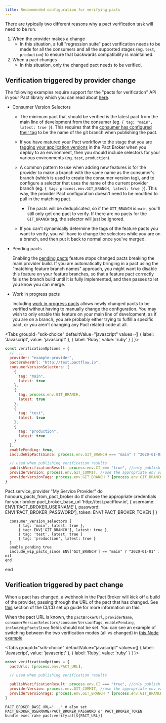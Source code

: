 ```yaml
---
title: Recommended configuration for verifying pacts
---
```


There are typically two different reasons why a pact verification task will need to be run.

1. When the provider makes a change
   * In this situation, a full "regression suite" pact verification needs to be made for all the consumers and all the supported stages (eg. `test`, `production`) to ensure that backwards compatibility is maintained.
2. When a pact changes
   * In this situation, only the changed pact needs to be verified.

## Verification triggered by provider change

The following examples require support for the "pacts for verification" API in your Pact library which you can read about [here](/pact_broker/advanced_topics/provider_verification_results#pacts-for-verification).


* Consumer Version Selectors

    * The minimum pact that should be verified is the latest pact from the main line of development from the consumer (eg. `{ tag: "main", latest: true }`). This requires that the [consumer has configured their tag](/consumer/recommended_configuration) to be the name of the git branch when publishing the pact.

    * If you have matured your Pact workflow to the stage that you are [tagging your application versions](/pact_nirvana/step_6) in the Pact Broker when you deploy to an environment, then you should include selectors for your various environments (eg. `test`, `production`).

    * A common pattern to use when adding new features is for the provider to make a branch with the same name as the consumer's branch (which is used to create the consumer version tag), and to configure a selector that uses the name of the current provider branch (eg. `{ tag: process.env.GIT_BRANCH, latest: true }`). This way, the provider Pact configuration doesn't need to be modified to pull in the matching pact.

        * The pacts will be deduplicated, so if the `GIT_BRANCH` is `main`, you'll still only get one pact to verify. If there are no pacts for the `GIT_BRANCH` tag, the selector will just be ignored.

    * If you can't dynamically determine the tags of the feature pacts you want to verify, you will have to change the selectors while you are on a branch, and then put it back to normal once you've merged.

* Pending pacts

    Enabling the [pending pacts](/pact_broker/advanced_topics/pending_pacts) feature stops changed pacts breaking the main provider
    build. If you are automatically bringing in a pact using the "matching feature branch names" approach, you might want to disable this feature on your feature branches, so that a feature pact correctly fails the branch build until it is fully implemented, and then passes to let you know you can merge.

* Work in progress pacts

    Including [work in progress pacts](/pact_broker/advanced_topics/wip_pacts) allows newly changed pacts to be verified without having to manually change the configuration. You may wish to only enable this feature on your main line of development, as if you are on a branch, you are probably either trying to fulfill a specific pact, or you aren't changing any Pact related code at all.

<Tabs
  groupId="sdk-choice"
  defaultValue="javascript"
  values={[
    { label: 'Javascript', value: 'javascript' },
    { label: 'Ruby', value: 'ruby' }
  ]
}>
  <TabItem value="javascript">

  ```js
  const verificationOptions = {
    // ....
    provider: "example-provider",
    pactBrokerUrl: "http://test.pactflow.io",
    consumerVersionSelectors: [
      {
        tag: "main",
        latest: true
      },
      {
        tag: process.env.GIT_BRANCH,
        latest: true
      },
      {
        tag: "test",
        latest: true
      },
      {
        tag: "production",
        latest: true
      }
    ],
    enablePending: true,
    includeWipPactsSince: process.env.GIT_BRANCH === "main" ? "2020-01-01" : undefined,

    // used when publishing verification results
    publishVerificationResult: process.env.CI === "true", //only publish from CI
    providerVersion: process.env.GIT_COMMIT, //use the appropriate env var from your CI system
    providerVersionTags: process.env.GIT_BRANCH ? [process.env.GIT_BRANCH] : [],
  }
  ```
  </TabItem>
  <TabItem>
  Pact.service_provider "My Service Provider" do
    honours_pacts_from_pact_broker do
      # choose the appropriate credentials for your broker
      pact_broker_base_url 'http://test.pactflow.io', { 
          username: ENV['PACT_BROKER_USERNAME'], 
          password: ENV['PACT_BROKER_PASSWORD'], 
          token: ENV['PACT_BROKER_TOKEN']
        }

      consumer_version_selectors [
          { tag: 'main', latest: true }, 
          { tag: ENV['GIT_BRANCH'], latest: true }, 
          { tag: 'test', latest: true }          
          { tag: 'production', latest: true }
      ]    
      enable_pending true
      include_wip_pacts_since ENV['GIT_BRANCH'] == "main" ? "2020-01-01" : nil
    end
  end
  </TabItem>
</Tabs>

## Verification triggered by pact change

When a pact has changed, a webhook in the Pact Broker will kick off a build of the provider, passing through the URL of the pact that has changed. See [this](/pact_nirvana/step_4#e-configure-pact-to-be-verified-when-contract-changes) section of the CI/CD set up guide for more information on this.

When the pact URL is known, the `pactBrokerUrl`, `providerName`, `consumerVersionSelectors/consumerVersionTags`, `enablePending`, `includeWipPactsSince` fields should not be set. You can see an example of switching between the two verification modes (all vs changed) in [this Node example](https://github.com/pactflow/example-provider/blob/f1c91ec9f6ab428f95e03cce27c9bd525ee37107/src/product/product.pact.test.js#L23-L75)

<Tabs
  groupId="sdk-choice"
  defaultValue="javascript"
  values={[
    { label: 'Javascript', value: 'javascript' },
    { label: 'Ruby', value: 'ruby' }
  ]
}>
  <TabItem value="javascript">

  ```js
  const verificationOptions = {
    pactUrls: [process.env.PACT_URL],

    // used when publishing verification results

    publishVerificationResult: process.env.CI === "true", //only publish from CI
    providerVersion: process.env.GIT_COMMIT, //use the appropriate env var from your CI system
    providerVersionTags: process.env.GIT_BRANCH ? [process.env.GIT_BRANCH] : [],
  }
   ```

  </TabItem>
  <TabItem value="ruby">

  ```shell
  PACT_BROKER_BASE_URL="..." # also set PACT_BROKER_USERNAME/PACT_BROKER_PASSWORD or PACT_BROKER_TOKEN
  bundle exec rake pact:verify:at[${PACT_URL}]
   ```

  </TabItem>
</Tabs>
